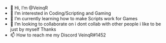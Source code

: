 - 👋 Hi, I’m @VeinqR
- 👀 I’m interested in Coding/Scripting and Gaming
- 🌱 I’m currently learning how to make Scripts work for Games
- 💞️ I’m looking to collaborate on i dont collab with other people i like to be just by myself Thanks
- 📫 How to reach me my Discord VeinqR#1452

<!---
VeinqR/VeinqR is a ✨ special ✨ repository because its `README.md` (this file) appears on your GitHub profile.
You can click the Preview link to take a look at your changes.
--->
